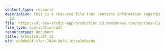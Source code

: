 ```yaml
---
content_type: resource
description: This is a resource file that contains information regarding arbeisblatt
  12.
file: https://ol-ocw-studio-app-production.s3.amazonaws.com/courses/21g-405-germany-today-intensive-study-of-german-language-and-culture-january-iap-2011/eb9de60fc7ac74849e7618cea206ee0e_MIT21G_405IAP11_arbeit12.pdf
file_type: application/pdf
resourcetype: Document
title: Arbeitsblatt 12
uid: eb9de60f-c7ac-7484-9e76-18cea206ee0e
---
```

